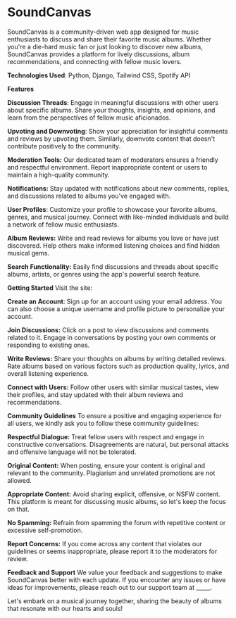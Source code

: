 # SoundCanvas

SoundCanvas is a community-driven web app designed for music enthusiasts to discuss and share their favorite music albums. Whether you're a die-hard music fan or just looking to discover new albums, SoundCanvas provides a platform for lively discussions, album recommendations, and connecting with fellow music lovers.

**Technologies Used**: Python, Django, Tailwind CSS, Spotify API

**Features**

**Discussion Threads**: Engage in meaningful discussions with other users about specific albums. Share your thoughts, insights, and opinions, and learn from the perspectives of fellow music aficionados.

**Upvoting and Downvoting**: Show your appreciation for insightful comments and reviews by upvoting them. Similarly, downvote content that doesn't contribute positively to the community.

**Moderation Tools:** Our dedicated team of moderators ensures a friendly and respectful environment. Report inappropriate content or users to maintain a high-quality community.

**Notifications:** Stay updated with notifications about new comments, replies, and discussions related to albums you've engaged with.

**User Profiles**: Customize your profile to showcase your favorite albums, genres, and musical journey. Connect with like-minded individuals and build a network of fellow music enthusiasts.

**Album Reviews:** Write and read reviews for albums you love or have just discovered. Help others make informed listening choices and find hidden musical gems.

**Search Functionality:** Easily find discussions and threads about specific albums, artists, or genres using the app's powerful search feature.

**Getting Started** Visit the site:

**Create an Account**: Sign up for an account using your email address. You can also choose a unique username and profile picture to personalize your account.

**Join Discussions:** Click on a post to view discussions and comments related to it. Engage in conversations by posting your own comments or responding to existing ones.

**Write Reviews:** Share your thoughts on albums by writing detailed reviews. Rate albums based on various factors such as production quality, lyrics, and overall listening experience.

**Connect with Users:** Follow other users with similar musical tastes, view their profiles, and stay updated with their album reviews and recommendations.

**Community Guidelines**
To ensure a positive and engaging experience for all users, we kindly ask you to follow these community guidelines:

**Respectful Dialogue:** Treat fellow users with respect and engage in constructive conversations. Disagreements are natural, but personal attacks and offensive language will not be tolerated.

**Original Content:** When posting, ensure your content is original and relevant to the community. Plagiarism and unrelated promotions are not allowed.

**Appropriate Content:** Avoid sharing explicit, offensive, or NSFW content. This platform is meant for discussing music albums, so let's keep the focus on that.

**No Spamming:** Refrain from spamming the forum with repetitive content or excessive self-promotion.

**Report Concerns:** If you come across any content that violates our guidelines or seems inappropriate, please report it to the moderators for review.

**Feedback and Support**
We value your feedback and suggestions to make SoundCanvas better with each update. If you encounter any issues or have ideas for improvements, please reach out to our support team at _____.

Let's embark on a musical journey together, sharing the beauty of albums that resonate with our hearts and souls!

